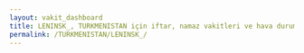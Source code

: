 ```yaml
---
layout: vakit_dashboard
title: LENINSK_, TURKMENISTAN için iftar, namaz vakitleri ve hava durumu - ilçe/eyalet seç
permalink: /TURKMENISTAN/LENINSK_/
---
```


<script type="text/javascript">
  var GLOBAL_COUNTRY = 'TURKMENISTAN';
  var GLOBAL_CITY = 'LENINSK_';
  var GLOBAL_STATE = '';
  var lat = 72;
  var lon = 21;
</script>
